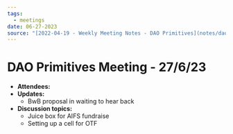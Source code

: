 ```yaml
---
tags:
  - meetings
date: 06-27-2023
source: "[2022-04-19 - Weekly Meeting Notes - DAO Primitives](notes/dao-primitives/primitives-archive/primitives-docs/2022-04-19%20-%20Weekly%20Meeting%20Notes%20-%20DAO%20Primitives.md)"
---
```


# DAO Primitives Meeting - 27/6/23

- **Attendees:**
- **Updates:**
	- BwB proposal in waiting to hear back
- **Discussion topics:**
	- Juice box for AIFS fundraise
	- Setting up a cell for OTF